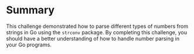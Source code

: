# Summary

This challenge demonstrated how to parse different types of numbers from strings in Go using the `strconv` package. By completing this challenge, you should have a better understanding of how to handle number parsing in your Go programs.
